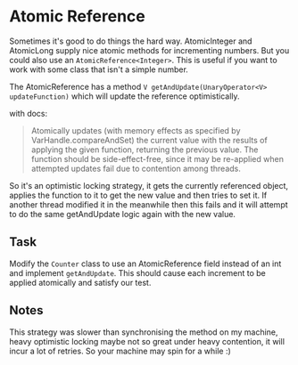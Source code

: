 # Atomic Reference

Sometimes it's good to do things the hard way. AtomicInteger and AtomicLong supply nice atomic methods for incrementing numbers. But you could also use an `AtomicReference<Integer>`. This is useful if you want to work with some class that isn't a simple number.

The AtomicReference has a method `V getAndUpdate(UnaryOperator<V> updateFunction)` which will update the reference optimistically.

with docs:
> Atomically updates (with memory effects as specified by VarHandle.compareAndSet) the current value with the results of applying the given function, returning the previous value. The function should be side-effect-free, since it may be re-applied when attempted updates fail due to contention among threads.

So it's an optimistic locking strategy, it gets the currently referenced object, applies the function to it to get the new value and then tries to set it. If another thread modified it in the meanwhile then this fails and it will attempt to do the same getAndUpdate logic again with the new value.

## Task

Modify the `Counter` class to use an AtomicReference<Integer> field instead of an int and implement `getAndUpdate`. This should cause each increment to be applied atomically and satisfy our test.

## Notes

This strategy was slower than synchronising the method on my machine, heavy optimistic locking maybe not so great under heavy contention, it will incur a lot of retries. So your machine may spin for a while :)